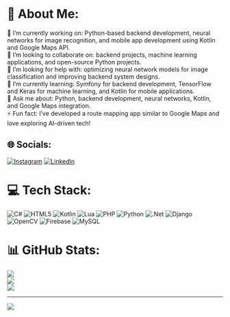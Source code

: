 # 💫 About Me:
🔭 I’m currently working on: Python-based backend development, neural networks for image recognition, and mobile app development using Kotlin and Google Maps API.<br>👯 I’m looking to collaborate on: backend projects, machine learning applications, and open-source Python projects.<br>🤝 I’m looking for help with: optimizing neural network models for image classification and improving backend system designs.<br>🌱 I’m currently learning: Symfony for backend development, TensorFlow and Keras for machine learning, and Kotlin for mobile applications.<br>💬 Ask me about: Python, backend development, neural networks, Kotlin, and Google Maps integration.<br>⚡ Fun fact: I’ve developed a route mapping app similar to Google Maps and love exploring AI-driven tech!


## 🌐 Socials:
[![Instagram](https://img.shields.io/badge/Instagram-%23E4405F.svg?logo=Instagram&logoColor=white)](https://instagram.com/_sanya_grechka_) [![LinkedIn](https://img.shields.io/badge/LinkedIn-%230077B5.svg?logo=linkedin&logoColor=white)](https://www.linkedin.com/in/oleksandr-hreshchyshen-a6b181278/) 

# 💻 Tech Stack:
![C#](https://img.shields.io/badge/c%23-%23239120.svg?style=for-the-badge&logo=csharp&logoColor=white) ![HTML5](https://img.shields.io/badge/html5-%23E34F26.svg?style=for-the-badge&logo=html5&logoColor=white) ![Kotlin](https://img.shields.io/badge/kotlin-%237F52FF.svg?style=for-the-badge&logo=kotlin&logoColor=white) ![Lua](https://img.shields.io/badge/lua-%232C2D72.svg?style=for-the-badge&logo=lua&logoColor=white) ![PHP](https://img.shields.io/badge/php-%23777BB4.svg?style=for-the-badge&logo=php&logoColor=white) ![Python](https://img.shields.io/badge/python-3670A0?style=for-the-badge&logo=python&logoColor=ffdd54) ![.Net](https://img.shields.io/badge/.NET-5C2D91?style=for-the-badge&logo=.net&logoColor=white) ![Django](https://img.shields.io/badge/django-%23092E20.svg?style=for-the-badge&logo=django&logoColor=white) ![OpenCV](https://img.shields.io/badge/opencv-%23white.svg?style=for-the-badge&logo=opencv&logoColor=white) ![Firebase](https://img.shields.io/badge/firebase-a08021?style=for-the-badge&logo=firebase&logoColor=ffcd34) ![MySQL](https://img.shields.io/badge/mysql-4479A1.svg?style=for-the-badge&logo=mysql&logoColor=white)
# 📊 GitHub Stats:
![](https://github-readme-stats.vercel.app/api?username=PokiGame&theme=dark&hide_border=false&include_all_commits=true&count_private=true)<br/>
![](https://github-readme-streak-stats.herokuapp.com/?user=PokiGame&theme=dark&hide_border=false)<br/>
![](https://github-readme-stats.vercel.app/api/top-langs/?username=PokiGame&theme=dark&hide_border=false&include_all_commits=true&count_private=true&layout=compact)

---
[![](https://visitcount.itsvg.in/api?id=PokiGame&icon=0&color=0)](https://visitcount.itsvg.in)
